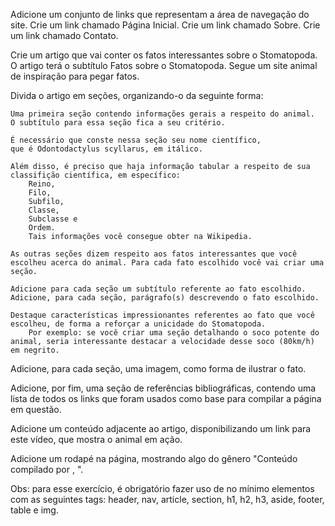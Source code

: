 Adicione um conjunto de links que representam a área de navegação do site.
Crie um link chamado Página Inicial.
Crie um link chamado Sobre.
Crie um link chamado Contato.


Crie um artigo que vai conter os fatos interessantes sobre o Stomatopoda. O artigo terá o subtítulo Fatos sobre o Stomatopoda. Segue um site animal de inspiração para pegar fatos.


Divida o artigo em seções, organizando-o da seguinte forma:

    Uma primeira seção contendo informações gerais a respeito do animal.
    O subtítulo para essa seção fica a seu critério. 
    
    É necessário que conste nessa seção seu nome científico, 
    que é Odontodactylus scyllarus, em itálico. 
    
    Além disso, é preciso que haja informação tabular a respeito de sua classifição científica, em específico:
        Reino, 
        Filo, 
        Subfilo, 
        Classe, 
        Subclasse e 
        Ordem. 
        Tais informações você consegue obter na Wikipedia.

    As outras seções dizem respeito aos fatos interessantes que você escolheu acerca do animal. Para cada fato escolhido você vai criar uma seção.

    Adicione para cada seção um subtítulo referente ao fato escolhido.
    Adicione, para cada seção, parágrafo(s) descrevendo o fato escolhido.
    
    Destaque características impressionantes referentes ao fato que você escolheu, de forma a reforçar a unicidade do Stomatopoda.  
        Por exemplo: se você criar uma seção detalhando o soco potente do animal, seria interessante destacar a velocidade desse soco (80km/h) em negrito.

Adicione, para cada seção, uma imagem, como forma de ilustrar o fato.

Adicione, por fim, uma seção de referências bibliográficas, contendo uma lista de todos os links que foram usados como base para 
compilar a página em questão.

Adicione um conteúdo adjacente ao artigo, disponibilizando um link para este vídeo, que mostra o animal em ação.

Adicione um rodapé na página, mostrando algo do gênero "Conteúdo compilado por , ".

Obs: para esse exercício, é obrigatório fazer uso de no mínimo elementos com as seguintes tags: header, nav, article, section, h1, h2, h3, aside, footer, table e img.